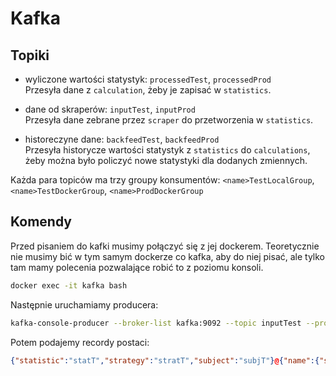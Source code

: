 # Kafka

## Topiki

- wyliczone wartości statystyk: `processedTest`, `processedProd`  
    Przesyła dane z `calculation`, żeby je zapisać w `statistics`.

- dane od skraperów: `inputTest`, `inputProd`  
    Przesyła dane zebrane przez `scraper` do przetworzenia w `statistics`.

- historeczyne dane: `backfeedTest`, `backfeedProd`  
    Przesyła historycze wartości statystyk z `statistics` do `calculations`, żeby można było policzyć nowe statystyki dla dodanych zmiennych.

Każda para topiców ma trzy groupy konsumentów: `<name>TestLocalGroup`, `<name>TestDockerGroup`, `<name>ProdDockerGroup`

## Komendy

Przed pisaniem do kafki musimy połączyć się z jej dockerem. Teoretycznie nie musimy bić w tym samym dockerze co kafka, aby do niej pisać, ale tylko tam mamy polecenia pozwalające robić to z poziomu konsoli.
```sh
docker exec -it kafka bash
```

Następnie uruchamiamy producera:
```sh
kafka-console-producer --broker-list kafka:9092 --topic inputTest --property "parse.key=true" --property "key.separator=@"
```

Potem podajemy recordy postaci: 
```json
{"statistic":"statT","strategy":"stratT","subject":"subjT"}@{"name":{"statistic":"statT","strategy":"stratT","subject":"subjT"},"value":5,"time":"1970-01-01T00:00:00Z"}
```